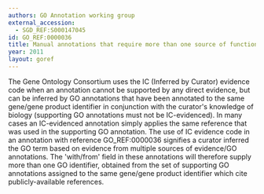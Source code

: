```yaml
--- 
authors: GO Annotation working group
external_accession: 
  - SGD_REF:S000147045
id: GO_REF:0000036
title: Manual annotations that require more than one source of functional data to support the assignment of the associated GO term
year: 2011
layout: goref
---
```


The Gene Ontology Consortium uses the IC (Inferred by Curator) evidence code when an annotation cannot be supported by any direct evidence, but can be inferred by GO annotations that have been annotated to the same gene/gene product identifier in conjunction with the curator's knowledge of biology (supporting GO annotations must not be IC-evidenced). In many cases an IC-evidenced annotation simply applies the same reference that was used in the supporting GO annotation.  The use of IC evidence code in an annotation with reference GO_REF:0000036 signifies a curator inferred the GO term based on evidence from multiple sources of evidence/GO annotations. The 'with/from' field in these annotations will therefore supply more than one GO identifier, obtained from the set of supporting GO annotations assigned to the same gene/gene product identifier which cite publicly-available references.

